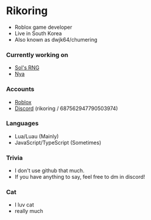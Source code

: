# Rikoring
- Roblox game developer
- Live in South Korea
- Also known as dwjk64/chumering

### Currently working on
- [Sol's RNG](https://www.roblox.com/games/15532962292/Sols-RNG)
- [Nya](https://github.com/Rikorik0/Nya)

### Accounts
- [Roblox](https://www.roblox.com/users/1343308718/profile)
- [Discord](https://discord.gg/solsrng) (rikoring / 687562947790503974)

### Languages
- Lua/Luau (Mainly)
- JavaScript/TypeScript (Sometimes)

### Trivia
- I don't use github that much.
- If you have anything to say, feel free to dm in discord!

### Cat
- I luv cat
- really much
